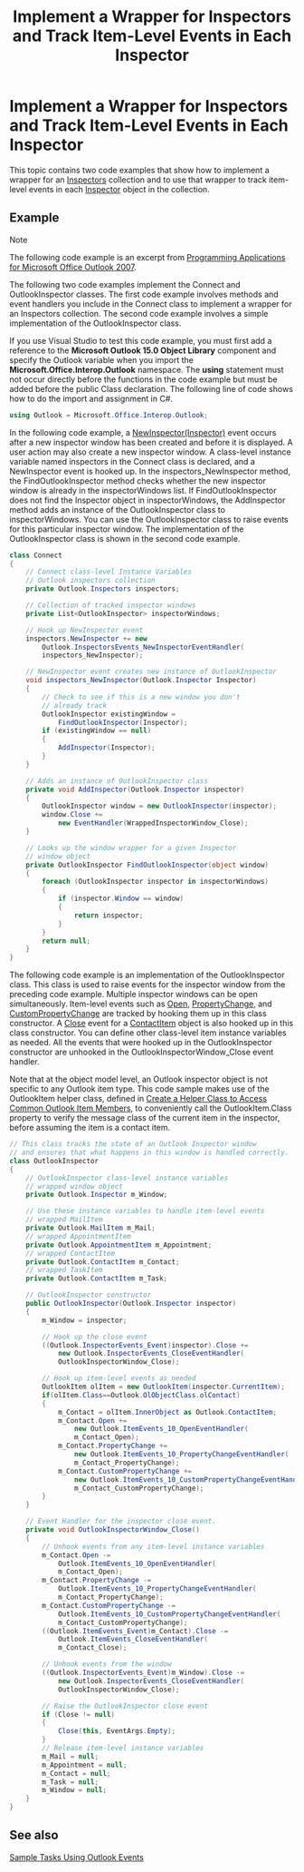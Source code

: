﻿---
title: 'Implement a Wrapper for Inspectors and Track Item-Level Events in Each Inspector'
TOCTitle: 'Implement a Wrapper for Inspectors and Track Item-Level Events in Each Inspector'
ms:assetid: 8021dd2b-c36c-492b-b281-783e85140ad8
ms:mtpsurl: https://msdn.microsoft.com/en-us/library/Ff184620(v=office.15)
ms:contentKeyID: 55119854
ms.date: 07/24/2014
mtps_version: v=office.15


---

# Implement a Wrapper for Inspectors and Track Item-Level Events in Each Inspector

This topic contains two code examples that show how to implement a wrapper for an [Inspectors](https://msdn.microsoft.com/en-us/library/bb623458\(v=office.15\)) collection and to use that wrapper to track item-level events in each [Inspector](https://msdn.microsoft.com/en-us/library/bb647744\(v=office.15\)) object in the collection.

## Example

> [!NOTE] 
> The following code example is an excerpt from [Programming Applications for Microsoft Office Outlook 2007](https://www.amazon.com/gp/product/0735622493?ie=UTF8&tag=msmsdn-20&linkCode=as2&camp=1789&creative=9325&creativeASIN=0735622493).

The following two code examples implement the Connect and OutlookInspector classes. The first code example involves methods and event handlers you include in the Connect class to implement a wrapper for an Inspectors collection. The second code example involves a simple implementation of the OutlookInspector class.

If you use Visual Studio to test this code example, you must first add a reference to the **Microsoft Outlook 15.0 Object Library** component and specify the Outlook variable when you import the **Microsoft.Office.Interop.Outlook** namespace. The **using** statement must not occur directly before the functions in the code example but must be added before the public Class declaration. The following line of code shows how to do the import and assignment in C\#.

```csharp
using Outlook = Microsoft.Office.Interop.Outlook;
```

In the following code example, a [NewInspector(Inspector)](https://msdn.microsoft.com/en-us/library/bb610594\(v=office.15\)) event occurs after a new inspector window has been created and before it is displayed. A user action may also create a new inspector window. A class-level instance variable named inspectors in the Connect class is declared, and a NewInspector event is hooked up. In the inspectors\_NewInspector method, the FindOutlookInspector method checks whether the new inspector window is already in the inspectorWindows list. If FindOutlookInspector does not find the Inspector object in inspectorWindows, the AddInspector method adds an instance of the OutlookInspector class to inspectorWindows. You can use the OutlookInspector class to raise events for this particular inspector window. The implementation of the OutlookInspector class is shown in the second code example.

```csharp
class Connect
{
    // Connect class-level Instance Variables
    // Outlook inspectors collection
    private Outlook.Inspectors inspectors;

    // Collection of tracked inspector windows              
    private List<OutlookInspector> inspectorWindows;    

    // Hook up NewInspector event
    inspectors.NewInspector += new 
        Outlook.InspectorsEvents_NewInspectorEventHandler(
        inspectors_NewInspector);

    // NewInspector event creates new instance of OutlookInspector
    void inspectors_NewInspector(Outlook.Inspector Inspector)
    {
        // Check to see if this is a new window you don't
        // already track
        OutlookInspector existingWindow = 
            FindOutlookInspector(Inspector);
        if (existingWindow == null)
        {
            AddInspector(Inspector);
        }
    }

    // Adds an instance of OutlookInspector class
    private void AddInspector(Outlook.Inspector inspector)
    {
        OutlookInspector window = new OutlookInspector(inspector);
        window.Close +=
            new EventHandler(WrappedInspectorWindow_Close);
    }

    // Looks up the window wrapper for a given Inspector 
    // window object
    private OutlookInspector FindOutlookInspector(object window)
    {
        foreach (OutlookInspector inspector in inspectorWindows)
        {
            if (inspector.Window == window)
            {
                return inspector;
            }
        }
        return null;
    }
}
```

The following code example is an implementation of the OutlookInspector class. This class is used to raise events for the inspector window from the preceding code example. Multiple inspector windows can be open simultaneously. Item-level events such as [Open](https://msdn.microsoft.com/en-us/library/bb644296\(v=office.15\)), [PropertyChange](https://msdn.microsoft.com/en-us/library/bb647794\(v=office.15\)), and [CustomPropertyChange](https://msdn.microsoft.com/en-us/library/bb645015\(v=office.15\)) are tracked by hooking them up in this class constructor. A [Close](https://msdn.microsoft.com/en-us/library/bb645009\(v=office.15\)) event for a [ContactItem](https://msdn.microsoft.com/en-us/library/bb644956\(v=office.15\)) object is also hooked up in this class constructor. You can define other class-level item instance variables as needed. All the events that were hooked up in the OutlookInspector constructor are unhooked in the OutlookInspectorWindow\_Close event handler.

Note that at the object model level, an Outlook inspector object is not specific to any Outlook item type. This code sample makes use of the OutlookItem helper class, defined in [Create a Helper Class to Access Common Outlook Item Members](how-to-create-a-helper-class-to-access-common-outlook-item-members.md), to conveniently call the OutlookItem.Class property to verify the message class of the current item in the inspector, before assuming the item is a contact item.

```csharp
// This class tracks the state of an Outlook Inspector window 
// and ensures that what happens in this window is handled correctly.
class OutlookInspector
{
    // OutlookInspector class-level instance variables 
    // wrapped window object
    private Outlook.Inspector m_Window;             

    // Use these instance variables to handle item-level events
    // wrapped MailItem
    private Outlook.MailItem m_Mail;    
    // wrapped AppointmentItem        
    private Outlook.AppointmentItem m_Appointment;  
    // wrapped ContactItem
    private Outlook.ContactItem m_Contact;
    // wrapped TaskItem      
    private Outlook.ContactItem m_Task;             

    // OutlookInspector constructor
    public OutlookInspector(Outlook.Inspector inspector)
    {
        m_Window = inspector;

        // Hook up the close event
        ((Outlook.InspectorEvents_Event)inspector).Close +=
            new Outlook.InspectorEvents_CloseEventHandler(
            OutlookInspectorWindow_Close);

        // Hook up item-level events as needed
        OutlookItem olItem = new OutlookItem(inspector.CurrentItem);
        if(olItem.Class==Outlook.OlObjectClass.olContact)
        {
            m_Contact = olItem.InnerObject as Outlook.ContactItem;
            m_Contact.Open +=
                new Outlook.ItemEvents_10_OpenEventHandler(
                m_Contact_Open);
            m_Contact.PropertyChange +=
                new Outlook.ItemEvents_10_PropertyChangeEventHandler(
                m_Contact_PropertyChange);
            m_Contact.CustomPropertyChange +=
                new Outlook.ItemEvents_10_CustomPropertyChangeEventHandler(
                m_Contact_CustomPropertyChange);
        }
    }

    // Event Handler for the inspector close event.
    private void OutlookInspectorWindow_Close()
    {
        // Unhook events from any item-level instance variables
        m_Contact.Open -= 
            Outlook.ItemEvents_10_OpenEventHandler(
            m_Contact_Open);
        m_Contact.PropertyChange -= 
            Outlook.ItemEvents_10_PropertyChangeEventHandler(
            m_Contact_PropertyChange);
        m_Contact.CustomPropertyChange -= 
            Outlook.ItemEvents_10_CustomPropertyChangeEventHandler(
            m_Contact_CustomPropertyChange);
        ((Outlook.ItemEvents_Event)m_Contact).Close -= 
            Outlook.ItemEvents_CloseEventHandler(
            m_Contact_Close);

        // Unhook events from the window
        ((Outlook.InspectorEvents_Event)m_Window).Close -=
            new Outlook.InspectorEvents_CloseEventHandler(
            OutlookInspectorWindow_Close);

        // Raise the OutlookInspector close event
        if (Close != null)
        {
            Close(this, EventArgs.Empty);
        }
        // Release item-level instance variables
        m_Mail = null;
        m_Appointment = null;
        m_Contact = null;
        m_Task = null;
        m_Window = null;
    }
}
```

## See also



[Sample Tasks Using Outlook Events](sample-tasks-using-outlook-events.md)

